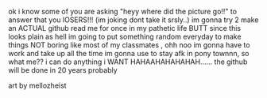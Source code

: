 ok i know some of you are asking "heyy where did the picture go!!" to answer that you lOSERS!!! (im joking dont take it srsly..) im gonna try 2 make an ACTUAL github read me for once in my pathetic life BUTT since this looks plain as hell im going to put something random everyday to make things NOT boring like most of my classmates , ohh noo im gonna have to work and take up all the time im gonna use to stay afk in pony townnn, so what me?? i can do anything i WANT HAHAAHAHAHAHAH...... the github will be done in 20 years probably
<p> art by mellozheist
